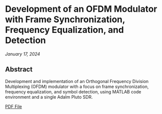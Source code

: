 # Development of an OFDM Modulator with Frame Synchronization, Frequency Equalization, and Detection

*January 17, 2024*

## Abstract
Development and implementation of an Orthogonal Frequency Division Multiplexing (OFDM) modulator with a focus on frame synchronization, frequency equalization, and symbol detection, using MATLAB code environment and a single Adalm Pluto SDR.

[PDF File](https://github.com/vincigg/PlutoOFDM_Project/blob/main/TSDC_Project_OFDM-2.pdf)
